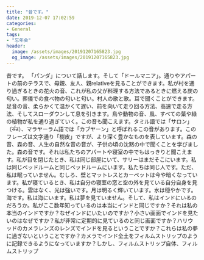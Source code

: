 ```yaml
---
title: "昔です。"
date: 2019-12-07 17:02:59
categories:
- General
tags:
- "忘年会"
header:
  image: /assets/images/20191207165823.jpg
  og_image: /assets/images/20191207165823.jpg
---
```


昔です。 「パンダ」について話します。そして「ドールマニア」。通りやアパートの前のテラスで、母親、友人、親relativeを見ることができます。私が村を通り過ぎるときの花火の音、これが私の父が料理する方法であるときに燃える炭の匂い。葬儀での食べ物の匂いと匂い。村人の歌と歌。耳で聞くことができます。足音の音、柔らかくて温かくて遅い、前を向いて走り回る方法、高速で走る方法、そしてスローダウンして息を引きます。鳥や動物の音、風、すべての葉や緑の植物が私を通り過ぎていく。この音も聞こえます。タミル語では「サロン」（संंड）、マラヤーラム語では「カブヤーン」と呼ばれるこの音があります。このフレーズは文字通り「樹皮」ですが、より深く豊かなものを表しています。森の音、森の音、人生の自然な音の音が、子供の頃の沈黙の中で聞くことを学びました。森の音です。それは私たちのアパートや寝室の中でもはっきりと聞こえます。私が目を閉じたとき、私は同じ部屋にいて、サリーはまだそこにいます。私は同じベッドルームと同じベッドルームにいます。私たちは同じ人です。ただ、私は眠っていません。むしろ、壁とマットレスとカーペットは今や暗くなっています。私が寝ているとき、私は自分の寝室の窓と空の外を見ている自分自身を見つける。雲はなく、光は強いです。月は明るく輝いています。水は穏やかです。海です。私は海にいます。私は夢を見ていません。そして、私はインドにいるのだろうか。私がここ数年知っているのは本当にインドと同じですか？それは私の本当のインドですか？なぜインドにいたいのですか？小さい画面でインドを見たいのはなぜですか？私が非常に定期的に見ているのと同じ画面ですか？ハリウッドのカメラレンズのレンズでインドを見るということですか？これらは私の夢に過ぎないということですか？カメラでインド全土をフィルムストリップのように記録できるようになっていますか？しかし、フィルムストリップ自体、フィルムストリップ
